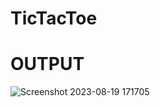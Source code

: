 # TicTacToe
# OUTPUT
![Screenshot 2023-08-19 171705](https://github.com/oj1o1/TicTacToe/assets/122396350/4a0a26d1-69f6-40d1-95de-07e929b08c6a)

